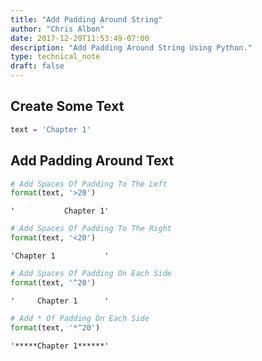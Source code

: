 ```yaml
---
title: "Add Padding Around String"
author: "Chris Albon"
date: 2017-12-20T11:53:49-07:00
description: "Add Padding Around String Using Python."
type: technical_note
draft: false
---
```

## Create Some Text 


```python
text = 'Chapter 1'
```

## Add Padding Around Text 


```python
# Add Spaces Of Padding To The Left
format(text, '>20')
```




    '           Chapter 1'




```python
# Add Spaces Of Padding To The Right
format(text, '<20')
```




    'Chapter 1           '




```python
# Add Spaces Of Padding On Each Side
format(text, '^20')
```




    '     Chapter 1      '




```python
# Add * Of Padding On Each Side
format(text, '*^20')
```




    '*****Chapter 1******'


